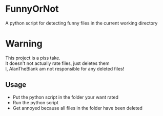 # FunnyOrNot
A python script for detecting funny files in the current working directory

# Warning
This project is a piss take.  
It doesn't not actually rate files, just deletes them  
I, AlanTheBlank am not responsible for any deleted files!

## Usage
- Put the python script in the folder your want rated
- Run the python script
- Get annoyed because all files in the folder have been deleted

